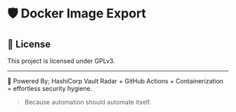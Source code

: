 # 🛡️ Docker Image Export



## 📝 License

This project is licensed under GPLv3.

---

🤖 Powered By;
HashiCorp Vault Radar + GitHub Actions + Containerization = effortless security hygiene.

> Because automation should automate itself.